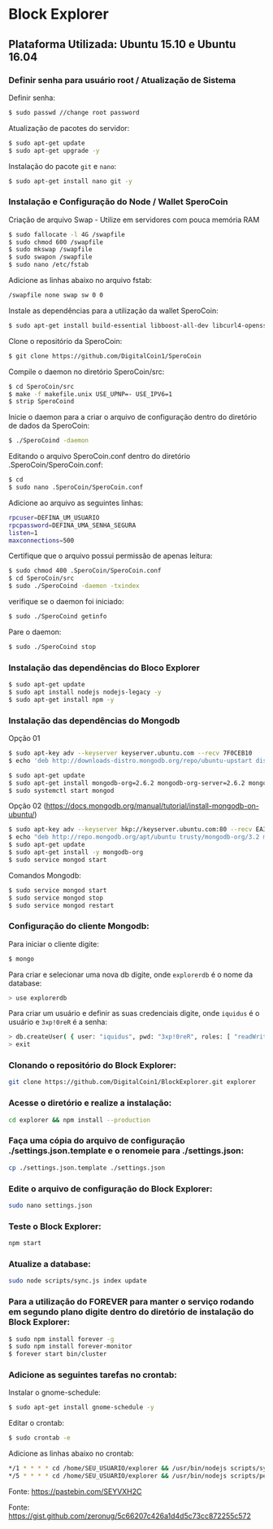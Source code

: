 # Block Explorer

## Plataforma Utilizada: Ubuntu 15.10 e Ubuntu 16.04

### Definir senha para usuário root / Atualização de Sistema
Definir senha:
```sh
$ sudo passwd //change root password
```

Atualização de pacotes do servidor:
```sh
$ sudo apt-get update
$ sudo apt-get upgrade -y
```

Instalação do pacote `git` e `nano`:
```sh
$ sudo apt-get install nano git -y
```

### Instalação e Configuração do Node / Wallet SperoCoin
Criação de arquivo Swap - Utilize em servidores com pouca memória RAM
```sh
$ sudo fallocate -l 4G /swapfile
$ sudo chmod 600 /swapfile
$ sudo mkswap /swapfile
$ sudo swapon /swapfile
$ sudo nano /etc/fstab
```

Adicione as linhas abaixo no arquivo fstab:
```sh
/swapfile none swap sw 0 0
```

Instale as dependências para a utilização da wallet SperoCoin:
```sh
$ sudo apt-get install build-essential libboost-all-dev libcurl4-openssl-dev libdb5.3-dev libdb5.3++-dev qt-sdk libminiupnpc-dev qrencode libqrencode-dev git libtool automake autotools-dev autoconf pkg-config libssl-dev libgmp3-dev libevent-dev bsdmainutils
```

Clone o repositório da SperoCoin:
```sh
$ git clone https://github.com/DigitalCoin1/SperoCoin
```

Compile o daemon no diretório SperoCoin/src:
```sh
$ cd SperoCoin/src
$ make -f makefile.unix USE_UPNP=- USE_IPV6=1
$ strip SperoCoind
```

Inicie o daemon para a criar o arquivo de configuração dentro do diretório de dados da SperoCoin:
```sh
$ ./SperoCoind -daemon
```
Editando o arquivo SperoCoin.conf dentro do diretório .SperoCoin/SperoCoin.conf:
```sh
$ cd
$ sudo nano .SperoCoin/SperoCoin.conf
```

Adicione ao arquivo as seguintes linhas:
```sh
rpcuser=DEFINA_UM_USUARIO
rpcpassword=DEFINA_UMA_SENHA_SEGURA
listen=1
maxconnections=500
```

Certifique que o arquivo possui permissão de apenas leitura:
```sh
$ sudo chmod 400 .SperoCoin/SperoCoin.conf
$ cd SperoCoin/src
$ sudo ./SperoCoind -daemon -txindex
```

verifique se o daemon foi iniciado:
```sh
$ sudo ./SperoCoind getinfo
```

Pare o daemon:
```sh
$ sudo ./SperoCoind stop
```

### Instalação das dependências do Bloco Explorer
```sh
$ sudo apt-get update
$ sudo apt install nodejs nodejs-legacy -y
$ sudo apt-get install npm -y
```

### Instalação das dependências do Mongodb
Opção 01
```sh
$ sudo apt-key adv --keyserver keyserver.ubuntu.com --recv 7F0CEB10
$ echo 'deb http://downloads-distro.mongodb.org/repo/ubuntu-upstart dist 10gen' | sudo tee /etc/apt/sources.list.d/mongodb.list

$ sudo apt-get update
$ sudo apt-get install mongodb-org=2.6.2 mongodb-org-server=2.6.2 mongodb-org-shell=2.6.2 mongodb-org-mongos=2.6.2 mongodb-org-tools=2.6.2
$ sudo systemctl start mongod
```

Opção 02 (https://docs.mongodb.org/manual/tutorial/install-mongodb-on-ubuntu/)
```sh
$ sudo apt-key adv --keyserver hkp://keyserver.ubuntu.com:80 --recv EA312927
$ echo "deb http://repo.mongodb.org/apt/ubuntu trusty/mongodb-org/3.2 multiverse" | sudo tee /etc/apt/sources.list.d/mongodb-org-3.2.list
$ sudo apt-get update
$ sudo apt-get install -y mongodb-org
$ sudo service mongod start
```

Comandos Mongodb:
```sh
$ sudo service mongod start
$ sudo service mongod stop
$ sudo service mongod restart
```
### Configuração do cliente Mongodb:
Para iniciar o cliente digite:
```sh
$ mongo
```

Para criar e selecionar uma nova db digite, onde `explorerdb` é o nome da database:
```sh
> use explorerdb
```

Para criar um usuário e definir as suas credenciais digite, onde `iquidus` é o usuário e `3xp!0reR` é a senha:
```sh
> db.createUser( { user: "iquidus", pwd: "3xp!0reR", roles: [ "readWrite" ] } )
> exit
```
### Clonando o repositório do Block Explorer:
```sh
git clone https://github.com/DigitalCoin1/BlockExplorer.git explorer
```
### Acesse o diretório e realize a instalação:
```sh
cd explorer && npm install --production
```

### Faça uma cópia do arquivo de configuração ./settings.json.template e o renomeie para ./settings.json:
```sh
cp ./settings.json.template ./settings.json
```
### Edite o arquivo de configuração do Block Explorer:
```sh
sudo nano settings.json
```

### Teste o Block Explorer:
```sh
npm start
```

### Atualize a database:
```sh
sudo node scripts/sync.js index update
```

### Para a utilização do FOREVER para manter o serviço rodando em segundo plano digite dentro do diretório de instalação do Block Explorer:
```sh
$ sudo npm install forever -g
$ sudo npm install forever-monitor
$ forever start bin/cluster
```
### Adicione as seguintes tarefas no crontab:
Instalar o gnome-schedule:
```sh
$ sudo apt-get install gnome-schedule -y
```

Editar o crontab:
```sh
$ sudo crontab -e
```

Adicione as linhas abaixo no crontab:
```sh
*/1 * * * * cd /home/SEU_USUARIO/explorer && /usr/bin/nodejs scripts/sync.js index update > /dev/null 2>&1
*/5 * * * * cd /home/SEU_USUARIO/explorer && /usr/bin/nodejs scripts/peers.js > /dev/null 2>&1
```

Fonte: https://pastebin.com/SEYVXH2C

Fonte: https://gist.github.com/zeronug/5c66207c426a1d4d5c73cc872255c572
